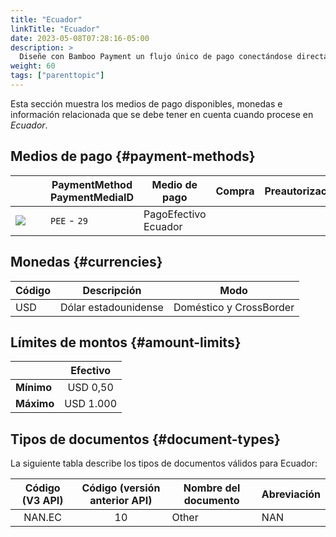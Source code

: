 ```yaml
---
title: "Ecuador"
linkTitle: "Ecuador"
date: 2023-05-08T07:28:16-05:00
description: >
  Diseñe con Bamboo Payment un flujo único de pago conectándose directamente con nuestras API y ofrezca una solución de pago confiable y efectiva para comercio electrónico en _**Ecuador**_.
weight: 60
tags: ["parenttopic"]
---
```


Esta sección muestra los medios de pago disponibles, monedas e información relacionada que se debe tener en cuenta cuando procese en _Ecuador_.

## Medios de pago {#payment-methods}
|  | PaymentMethod PaymentMediaID | Medio de pago | Compra | Preautorización | Reembolso total | Reembolso parcial | Tipo |
|------|----------------------------|---------------|--------|-----------------|-----------------|-------------------|------|
| <img src="https://s3.amazonaws.com/gateway.prod.bamboopayment.com/payment-method-logos/PagoEfectivo_PhysicalNetwork.png" style="min-width: 40px;" /> | `PEE` - `29` | PagoEfectivo Ecuador | <img src="/assets/check_mark_64.png" width="15px"/> | <img src="/assets/x_mark_64.png" width="15px"/> | <img src="/assets/x_mark_64.png" width="15px"/> | <img src="/assets/x_mark_64.png" width="15px"/> | Efectivo |

<!--| | Payment MediaId | Medio de pago | Compra | Preautorización | Reembolso total | Reembolso parcial | Tipo | Flujo |
|-----|:---:|---|:---:|:---:|:---:|:---:|-----|-----|
| <img src="https://s3.amazonaws.com/gateway.prod.bamboopayment.com/payment-method-logos/PagoEfectivo_PhysicalNetwork.png" style="min-width: 40px;" /> | 29 | PagoEfectivo Ecuador  | <img src="/assets/check_mark_64.png" width="15px"/> | <img src="/assets/x_mark_64.png" width="15px"/> | <img src="/assets/x_mark_64.png" width="15px"/> | <img src="/assets/x_mark_64.png" width="15px"/> | Efectivo | API |-->

## Monedas {#currencies}

| Código | Descripción          | Modo                    |
|--------|----------------------|-------------------------|
| USD    | Dólar estadounidense | Doméstico y CrossBorder |

## Límites de montos {#amount-limits}

<div id="shortTable"></div>

|  | Efectivo | 
|---|:---:|
| **Mínimo** | USD 0,50  |
| **Máximo** | USD 1.000 | 

## Tipos de documentos {#document-types}
La siguiente tabla describe los tipos de documentos válidos para Ecuador:

| Código (V3 API) | Código (versión anterior API) | Nombre del documento | Abreviación  |
|:-------------:|:-------------------:|----------------------|--------------|
|  NAN.EC        | 10                  | Other                | NAN          |